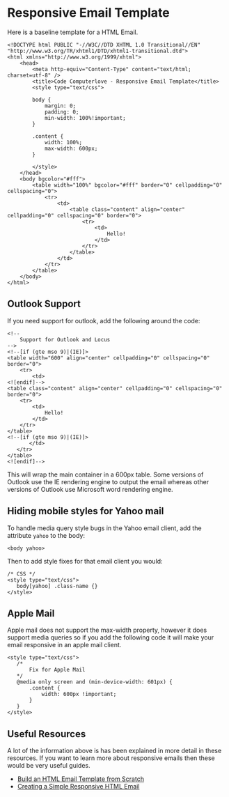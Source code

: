 # Responsive Email Template
Here is a baseline template for a HTML Email.

```
<!DOCTYPE html PUBLIC "-//W3C//DTD XHTML 1.0 Transitional//EN" "http://www.w3.org/TR/xhtml1/DTD/xhtml1-transitional.dtd">
<html xmlns="http://www.w3.org/1999/xhtml">
    <head>
        <meta http-equiv="Content-Type" content="text/html; charset=utf-8" />
        <title>Code Computerlove - Responsive Email Template</title>
        <style type="text/css">

        body {
            margin: 0;
            padding: 0;
            min-width: 100%!important;
        }

        .content {
            width: 100%;
            max-width: 600px;
        }

        </style>
    </head>
    <body bgcolor="#fff">
        <table width="100%" bgcolor="#fff" border="0" cellpadding="0" cellspacing="0">
            <tr>
                <td>
                    <table class="content" align="center" cellpadding="0" cellspacing="0" border="0">
                        <tr>
                            <td>
                                Hello!
                            </td>
                        </tr>
                    </table>
                </td>
            </tr>
        </table>
    </body>
</html>
```

## Outlook Support

If you need support for outlook, add the following around the code:

```
<!--
    Support for Outlook and Locus
-->
<!--[if (gte mso 9)|(IE)]>
<table width="600" align="center" cellpadding="0" cellspacing="0" border="0">
    <tr>
        <td>
<![endif]-->
<table class="content" align="center" cellpadding="0" cellspacing="0" border="0">
    <tr>
        <td>
            Hello!
        </td>
    </tr>
</table>
<!--[if (gte mso 9)|(IE)]>
       </td>
   </tr>
</table>
<![endif]-->
```
This will wrap the main container in a 600px table. Some versions of Outlook use the IE rendering engine
to output the email whereas other versions of Outlook use Microsoft word rendering engine.

## Hiding mobile styles for Yahoo mail
To handle media query style bugs in the Yahoo email client, add the attribute `yahoo` to the body:

```
<body yahoo>
```

Then to add style fixes for that email client you would:

```
/* CSS */
<style type="text/css">
   body[yahoo] .class-name {}
</style>
```

## Apple Mail

Apple mail does not support the max-width property, however it does support media queries so if you add the following code it will make your email responsive
in an apple mail client.

```
<style type="text/css">
   /*
       Fix for Apple Mail
   */
   @media only screen and (min-device-width: 601px) {
       .content {
           width: 600px !important;
       }
   }
</style>
```

## Useful Resources

A lot of the information above is has been explained in more detail in these resources. If you want to learn more about responsive emails then these would be very useful guides.

- [Build an HTML Email Template from Scratch](http://dev.tutsplus.com/articles/build-an-html-email-template-from-scratch--webdesign-12770)
- [Creating a Simple Responsive HTML Email](http://webdesign.tutsplus.com/articles/creating-a-simple-responsive-html-email--webdesign-12978)
